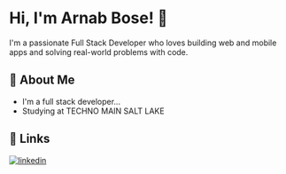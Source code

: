# Hi, I'm Arnab Bose! 👋

I'm a passionate Full Stack Developer who loves building web and mobile apps and solving real-world problems with code.

## 🚀 About Me
 - I'm a full stack developer...
 - Studying at TECHNO MAIN SALT LAKE

## 🔗 Links

[![linkedin](https://img.shields.io/badge/developer--arnab--bose\-GITHUB-000?style=for-the-badge&logo=github&logoColor=white)](https://github.com/developer-arnab-bose)